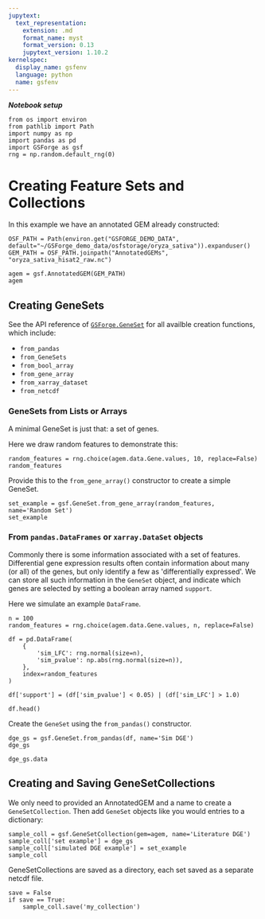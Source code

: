 ```yaml
---
jupytext:
  text_representation:
    extension: .md
    format_name: myst
    format_version: 0.13
    jupytext_version: 1.10.2
kernelspec:
  display_name: gsfenv
  language: python
  name: gsfenv
---
```


***Notebook setup***

```{code-cell} ipython3
from os import environ
from pathlib import Path
import numpy as np
import pandas as pd
import GSForge as gsf
rng = np.random.default_rng(0)
```

# Creating Feature Sets and Collections

In this example we have an annotated GEM already constructed:

```{code-cell} ipython3
OSF_PATH = Path(environ.get("GSFORGE_DEMO_DATA", default="~/GSForge_demo_data/osfstorage/oryza_sativa")).expanduser()
GEM_PATH = OSF_PATH.joinpath("AnnotatedGEMs", "oryza_sativa_hisat2_raw.nc")
```

```{code-cell} ipython3
agem = gsf.AnnotatedGEM(GEM_PATH)
agem
```

## Creating GeneSets

See the API reference of [`GSForge.GeneSet`](../API/GSForge.models) for all availble creation functions, which include:
+ `from_pandas`
+ `from_GeneSets`
+ `from_bool_array`
+ `from_gene_array`
+ `from_xarray_dataset`
+ `from_netcdf`


### GeneSets from Lists or Arrays

A minimal GeneSet is just that: a set of genes.

Here we draw random features to demonstrate this:

```{code-cell} ipython3
random_features = rng.choice(agem.data.Gene.values, 10, replace=False)
random_features
```

Provide this to the `from_gene_array()` constructor to create a simple GeneSet.

```{code-cell} ipython3
set_example = gsf.GeneSet.from_gene_array(random_features, name='Random Set')
set_example
```

### From `pandas.DataFrames` or `xarray.DataSet` objects

Commonly there is some information associated with a set of features.
Differential gene expression results often contain information about many (or all) of the genes, but only identify a few as 'differentially expressed'.
We can store all such information in the `GeneSet` object, and indicate which genes are selected by setting a boolean array named `support`.

Here we simulate an example `DataFrame`.

```{code-cell} ipython3
n = 100
random_features = rng.choice(agem.data.Gene.values, n, replace=False)

df = pd.DataFrame(
    {
        'sim_LFC': rng.normal(size=n),
        'sim_pvalue': np.abs(rng.normal(size=n)),
    },
    index=random_features
)

df['support'] = (df['sim_pvalue'] < 0.05) | (df['sim_LFC'] > 1.0)

df.head()
```

Create the `GeneSet` using the `from_pandas()` constructor.

```{code-cell} ipython3
dge_gs = gsf.GeneSet.from_pandas(df, name='Sim DGE')
dge_gs
```

```{code-cell} ipython3
dge_gs.data
```

## Creating and Saving GeneSetCollections

We only need to provided an AnnotatedGEM and a name to create a `GeneSetCollection`.
Then add `GeneSet` objects like you would entries to a dictionary:

```{code-cell} ipython3
sample_coll = gsf.GeneSetCollection(gem=agem, name='Literature DGE')
sample_coll['set example'] = dge_gs
sample_coll['simulated DGE example'] = set_example
sample_coll
```

GeneSetCollections are saved as a directory, each set saved as a separate netcdf file.

```{code-cell} ipython3
save = False
if save == True:
    sample_coll.save('my_collection')
```
